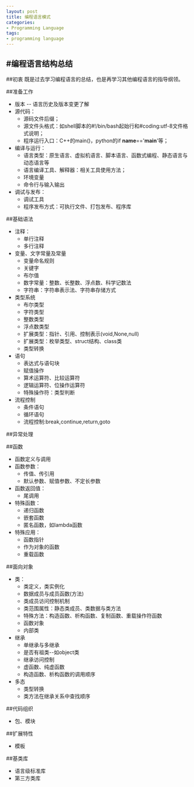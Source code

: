 ```yaml
---
layout: post
title: 编程语言模式
categories:
- Programming Language
tags:
- programming language
---
```


#编程语言结构总结
---

##初衷
既是过去学习编程语言的总结，也是再学习其他编程语言的指导纲领。

##准备工作
- 版本 -- 语言历史及版本变更了解
- 源代码：
	- 源码文件后缀；
	- 源文件头格式：如shell脚本的#!/bin/bash起始行和#coding:utf-8文件格式说明；
	- 程序运行入口：C++的main()，python的if __name__=='__main__'等；
- 编译与运行：
	- 语言类型：原生语言、虚拟机语言、脚本语言、函数式编程、静态语言与动态语言等
	- 语言编译工具、解释器：相关工具使用方法；
	- 环境变量
	- 命令行与输入输出
- 调试与发布：
	- 调试工具
	- 程序发布方式：可执行文件、打包发布、程序库

##基础语法
- 注释：
	- 单行注释
	- 多行注释
- 变量、文字常量及常量
	- 变量命名规则
	- 关键字
	- 布尔值
	- 数字常量：整数、长整数、浮点数、科学记数法
	- 字符串：字符串表示法、字符串存储方式
- 类型系统
	- 布尔类型
	- 字符类型
	- 整数类型
	- 浮点数类型
	- 扩展类型：指针、引用、控制表示(void,None,null)
	- 扩展类型：枚举类型、struct结构、class类
	- 类型转换
- 语句
	- 表达式与语句块
	- 赋值操作
	- 算术运算符、比较运算符
	- 逻辑运算符、位操作运算符
	- 特殊操作符：类型判断
- 流程控制
	- 条件语句
	- 循环语句
	- 流程控制:break,continue,return,goto

##异常处理

##函数
- 函数定义与调用
- 函数参数：
	- 传值、传引用
	- 默认参数、赋值参数、不定长参数
- 函数返回值：
	- 尾调用
- 特殊函数：
	- 递归函数
	- 嵌套函数
	- 匿名函数，如lambda函数
- 特殊应用：
	- 函数指针
	- 作为对象的函数
	- 重载函数

##面向对象
- 类：
	- 类定义，类实例化
	- 数据成员与成员函数(方法)
	- 类成员访问控制机制
	- 类范围属性：静态类成员、类数据与类方法
	- 特殊方法：构造函数、析构函数、复制函数、重载操作符函数
	- 函数对象
	- 内部类
- 继承
	- 单继承与多继承
	- 是否有祖类--如object类
	- 继承访问控制
	- 虚函数、纯虚函数
	- 构造函数、析构函数的调用顺序
- 多态
	- 类型转换
	- 类方法在继承关系中查找顺序

##代码组织
- 包、模块

##扩展特性
- 模板

##基类库
- 语言级标准库
- 第三方类库